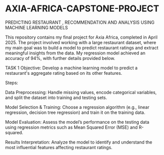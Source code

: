 # AXIA-AFRICA-CAPSTONE-PROJECT
PREDICTING RESTAURANT , RECOMMENDATION AND ANALYSIS USING MACHINE LEARNING MODELS


This repository contains my final project for Axia Africa, completed in April 2025. The project involved working with a large restaurant dataset, where my main goal was to build a model to predict restaurant ratings and extract meaningful insights from the data. My regression model achieved an accuracy of 94%, with further details provided below.

TASK 1
Objective:
Develop a machine learning model to predict a restaurant's aggregate rating based on its other features.

Steps:

Data Preprocessing: Handle missing values, encode categorical variables, and split the dataset into training and testing sets.

Model Selection & Training: Choose a regression algorithm (e.g., linear regression, decision tree regression) and train it on the training data.

Model Evaluation: Assess the model’s performance on the testing data using regression metrics such as Mean Squared Error (MSE) and R-squared.

Results Interpretation: Analyze the model to identify and understand the most influential features affecting restaurant ratings.





